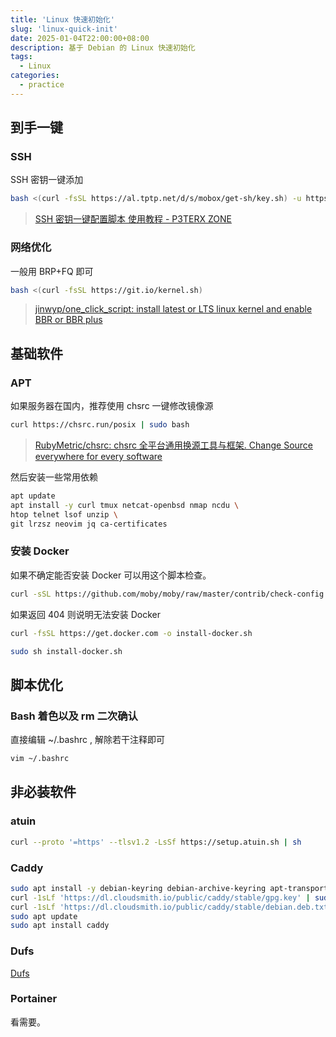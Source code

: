```yaml
---
title: 'Linux 快速初始化'
slug: 'linux-quick-init'
date: 2025-01-04T22:00:00+08:00
description: 基于 Debian 的 Linux 快速初始化
tags:
  - Linux
categories:
  - practice
---
```


## 到手一键

### SSH

SSH 密钥一键添加

```bash
bash <(curl -fsSL https://al.tptp.net/d/s/mobox/get-sh/key.sh) -u https://al.tptp.net/d/s/mobox/get-sh/aps.pub
```

> [SSH 密钥一键配置脚本 使用教程 - P3TERX ZONE](https://p3terx.com/archives/ssh-key-installer.html)

### 网络优化

一般用 BRP+FQ 即可

```bash
bash <(curl -fsSL https://git.io/kernel.sh)
```

> [jinwyp/one_click_script: install latest or LTS linux kernel and enable BBR or BBR plus](https://github.com/jinwyp/one_click_script)

## 基础软件

### APT

如果服务器在国内，推荐使用 chsrc 一键修改镜像源

```bash
curl https://chsrc.run/posix | sudo bash
```

> [RubyMetric/chsrc: chsrc 全平台通用换源工具与框架. Change Source everywhere for every software](https://github.com/RubyMetric/chsrc)

然后安装一些常用依赖

```bash
apt update
apt install -y curl tmux netcat-openbsd nmap ncdu \
htop telnet lsof unzip \
git lrzsz neovim jq ca-certificates
```

### 安装 Docker

如果不确定能否安装 Docker 可以用这个脚本检查。

```bash
curl -sSL https://github.com/moby/moby/raw/master/contrib/check-config.sh | bash
```

如果返回 404 则说明无法安装 Docker

```bash
curl -fsSL https://get.docker.com -o install-docker.sh
```

```bash
sudo sh install-docker.sh
```

## 脚本优化
### Bash 着色以及 rm 二次确认
直接编辑 ~/.bashrc , 解除若干注释即可

```bash
vim ~/.bashrc
```

## 非必装软件

### atuin

```bash
curl --proto '=https' --tlsv1.2 -LsSf https://setup.atuin.sh | sh
```

### Caddy

```bash
sudo apt install -y debian-keyring debian-archive-keyring apt-transport-https curl
curl -1sLf 'https://dl.cloudsmith.io/public/caddy/stable/gpg.key' | sudo gpg --dearmor -o /usr/share/keyrings/caddy-stable-archive-keyring.gpg
curl -1sLf 'https://dl.cloudsmith.io/public/caddy/stable/debian.deb.txt' | sudo tee /etc/apt/sources.list.d/caddy-stable.list
sudo apt update
sudo apt install caddy
```

### Dufs

[Dufs](https://github.com/sigoden/dufs/)

### Portainer

看需要。